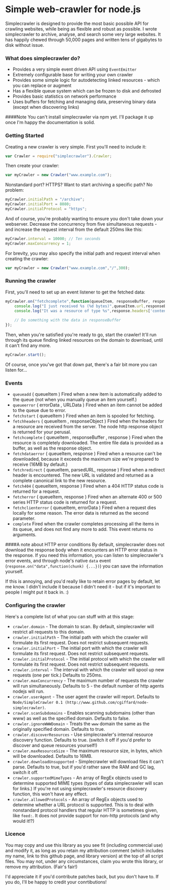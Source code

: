 # Simple web-crawler for node.js

Simplecrawler is designed to provide the most basic possible API for crawling websites, while being as flexible and robust as possible. I wrote simplecrawler to archive, analyse, and search some very large websites. It has happily chewed through 50,000 pages and written tens of gigabytes to disk without issue.

### What does simplecrawler do?

* Provides a very simple event driven API using `EventEmitter`
* Extremely configurable base for writing your own crawler
* Provides some simple logic for autodetecting linked resources - which you can replace or augment
* Has a flexible queue system which can be frozen to disk and defrosted
* Provides basic statistics on network performance
* Uses buffers for fetching and managing data, preserving binary data (except when discovering links)

####Note
You can't install simplecrawler via npm yet. I'll package it up once I'm happy the documentation is solid.

### Getting Started

Creating a new crawler is very simple. First you'll need to include it:

```javascript
var Crawler = require("simplecrawler").Crawler;
```

Then create your crawler:

```javascript
var myCrawler = new Crawler("www.example.com");
```

Nonstandard port? HTTPS? Want to start archiving a specific path? No problem:

```javascript
myCrawler.initialPath = "/archive";
myCrawler.initialPort = 8080;
myCrawler.initialProtocol = "https";
```

And of course, you're probably wanting to ensure you don't take down your webserver. Decrease the concurrency from five simultaneous requests - and increase the request interval from the default 250ms like this:

```javascript
myCrawler.interval = 10000; // Ten seconds
myCrawler.maxConcurrency = 1;
```

For brevity, you may also specify the initial path and request interval when creating the crawler:

```javascript
var myCrawler = new Crawler("www.example.com","/",300);
```

### Running the crawler

First, you'll need to set up an event listener to get the fetched data:

```javascript
myCrawler.on("fetchcomplete",function(queueItem, responseBuffer, response) {
	console.log("I just received %s (%d bytes)",queueItem.url,responseBuffer.length);
	console.log("It was a resource of type %s",response.headers['content-type']);
	
	// Do something with the data in responseBuffer
});
```

Then, when you're satisfied you're ready to go, start the crawler! It'll run through its queue finding linked
resources on the domain to download, until it can't find any more.

```javascript
myCrawler.start();
```

Of course, once you've got that down pat, there's a fair bit more you can listen for...

### Events

* `queueadd` ( queueItem )
Fired when a new item is automatically added to the queue (not when you manually queue an item yourself.)
* `queueerror` ( errorData , URLData )
Fired when an item cannot be added to the queue due to error.
* `fetchstart` ( queueItem )
Fired when an item is spooled for fetching.
* `fetchheaders` ( queueItem , responseObject )
Fired when the headers for a resource are received from the server. The node http response object is returned for your perusal.
* `fetchcomplete` ( queueItem , responseBuffer , response )
Fired when the resource is completely downloaded. The entire file data is provided as a buffer, as well as the response object.
* `fetchdataerror` ( queueItem, response )
Fired when a resource can't be downloaded, because it exceeds the maximum size we're prepared to receive (16MB by default.)
* `fetchredirect` ( queueItem, parsedURL, response )
Fired when a redirect header is encountered. The new URL is validated and returned as a complete canonical link to the new resource.
* `fetch404` ( queueItem, response )
Fired when a 404 HTTP status code is returned for a request.
* `fetcherror` ( queueItem, response )
Fired when an alternate 400 or 500 series HTTP status code is returned for a request.
* `fetchclienterror` ( queueItem, errorData )
Fired when a request dies locally for some reason. The error data is returned as the second parameter.
* `complete`
Fired when the crawler completes processing all the items in its queue, and does not find any more to add. This event returns no arguments.

####A note about HTTP error conditions
By default, simplecrawler does not download the response body when it encounters an HTTP error status in the response. If you need this information, you can listen to simplecrawler's error events, and through node's native `data` event (`response.on("data",function(chunk) {...})`) you can save the information yourself.

If this is annoying, and you'd really like to retain error pages by default, let me know. I didn't include it because I didn't need it - but if it's important to people I might put it back in. :)

### Configuring the crawler

Here's a complete list of what you can stuff with at this stage:

* `crawler.domain` - The domain to scan. By default, simplecrawler will restrict all requests to this domain.
* `crawler.initialPath` - The initial path with which the crawler will formulate its first request. Does not restrict subsequent requests.
* `crawler.initialPort` - The initial port with which the crawler will formulate its first request. Does not restrict subsequent requests.
* `crawler.initialProtocol` - The initial protocol with which the crawler will formulate its first request. Does not restrict subsequent requests.
* `crawler.interval` - The interval with which the crawler will spool up new requests (one per tick.) Defaults to 250ms.
* `crawler.maxConcurrency` - The maximum number of requests the crawler will run simultaneously. Defaults to 5 - the default number of http agents nodejs will run.
* `crawler.userAgent` - The user agent the crawler will report. Defaults to `Node/SimpleCrawler 0.1 (http://www.github.com/cgiffard/node-simplecrawler)`.
* `crawler.scanSubdomains` - Enables scanning subdomains (other than www) as well as the specified domain. Defaults to false.
* `crawler.ignoreWWWDomain` - Treats the `www` domain the same as the originally specified domain. Defaults to true.
* `crawler.discoverResources` - Use simplecrawler's internal resource discovery function. Defaults to true. (switch it off if you'd prefer to discover and queue resources yourself!)
* `crawler.maxResourceSize` - The maximum resource size, in bytes, which will be downloaded. Defaults to 16MB.
* `crawler.downloadUnsupported` - Simplecrawler will download files it can't parse. Defaults to true, but if you'd rather save the RAM and GC lag, switch it off.
* `crawler.supportedMimeTypes` - An array of RegEx objects used to determine supported MIME types (types of data simplecrawler will scan for links.) If you're  not using simplecrawler's resource discovery function, this won't have any effect.
* `crawler.allowedProtocols` - An array of RegEx objects used to determine whether a URL protocol is supported. This is to deal with nonstandard protocol handlers that regular HTTP is sometimes given, like `feed:`. It does not provide support for non-http protocols (and why would it!?)

### Licence

You may copy and use this library as you see fit (including commercial use) and modify it, as long as you retain my attribution comment (which includes my name, link to this github page, and library version) at the top of all script files. You may not, under any circumstances, claim you wrote this library, or remove my attribution. (Fair's fair!)

I'd appreciate it if you'd contribute patches back, but you don't have to. If you do, I'll be happy to credit your conrtibutions!